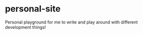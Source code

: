# personal-site
Personal playground for me to write and play around with different development things!
